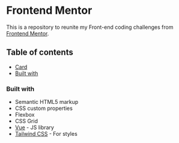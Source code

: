 # Frontend Mentor

This is a repository to reunite my Front-end coding challenges from [Frontend Mentor](https://www.frontendmentor.io/).

## Table of contents

- [Card](card/)
- [Built with](#built-with)

### Built with

- Semantic HTML5 markup
- CSS custom properties
- Flexbox
- CSS Grid
- [Vue](https://vuejs.org/) - JS library
- [Tailwind CSS](https://tailwindcss.com/) - For styles
